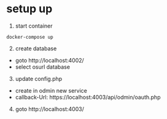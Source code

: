


# setup up

1. start container
```
docker-compose up
```
2. create database
- goto http://localhost:4002/  
- select osurl database  

3. update config.php
- create in odmin new service  
- callback-Url: https://localhost:4003/api/odmin/oauth.php

4. goto http://localhost:4003/